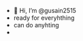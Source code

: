 - 👋 Hi, I’m @gusain2515
- ready for everyhthing
- can do anyhting
- 


<!---
gusain2515/gusain2515 is a ✨ special ✨ repository because its `README.md` (this file) appears on your GitHub profile.
You can click the Preview link to take a look at your changes.
--->
